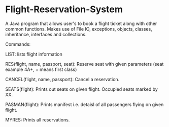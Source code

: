 # Flight-Reservation-System
A Java program that allows user's to book a flight ticket along with other common functions.
Makes use of File IO, exceptions, objects, classes, inheritance, interfaces and collections.

Commands: 

LIST: lists flight information

RES(flight, name, passport, seat): Reserve seat with given parameters (seat example 4A+, + means first class)

CANCEL(flight, name, passport): Cancel a reservation.

SEATS(flight): Prints out seats on given flight. Occupied seats marked by XX.

PASMAN(flight): Prints manifest i.e. detaisl of all passengers flying on given flight.

MYRES: Prints all reservations. 
